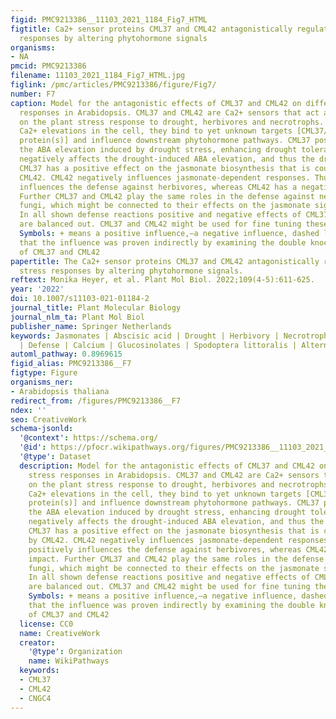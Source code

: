 ```yaml
---
figid: PMC9213386__11103_2021_1184_Fig7_HTML
figtitle: Ca2+ sensor proteins CML37 and CML42 antagonistically regulate plant stress
  responses by altering phytohormone signals
organisms:
- NA
pmcid: PMC9213386
filename: 11103_2021_1184_Fig7_HTML.jpg
figlink: /pmc/articles/PMC9213386/figure/Fig7/
number: F7
caption: Model for the antagonistic effects of CML37 and CML42 on different stress
  responses in Arabidopsis. CML37 and CML42 are Ca2+ sensors that act antagonistically
  on the plant stress response to drought, herbivores and necrotrophs. After sensing
  Ca2+ elevations in the cell, they bind to yet unknown targets [CML37/CML42 interacting
  protein(s)] and influence downstream phytohormone pathways. CML37 positively influences
  the ABA elevation induced by drought stress, enhancing drought tolerance. CML42
  negatively affects the drought-induced ABA elevation, and thus the drought tolerance.
  CML37 has a positive effect on the jasmonate biosynthesis that is counteracted by
  CML42. CML42 negatively influences jasmonate-dependent responses. Thus CML37 positively
  influences the defense against herbivores, whereas CML42 has a negative impact.
  Further CML37 and CML42 play the same roles in the defense against necrotrophic
  fungi, which might be connected to their effects on the jasmonate signaling pathway.
  In all shown defense reactions positive and negative effects of CML37 and CML42
  are balanced out. CML37 and CML42 might be used for fine tuning these stress responses.
  Symbols: + means a positive influence,—a negative influence, dashed lines indicate
  that the influence was proven indirectly by examining the double knock out line
  of CML37 and CML42
papertitle: The Ca2+ sensor proteins CML37 and CML42 antagonistically regulate plant
  stress responses by altering phytohormone signals.
reftext: Monika Heyer, et al. Plant Mol Biol. 2022;109(4-5):611-625.
year: '2022'
doi: 10.1007/s11103-021-01184-2
journal_title: Plant Molecular Biology
journal_nlm_ta: Plant Mol Biol
publisher_name: Springer Netherlands
keywords: Jasmonates | Abscisic acid | Drought | Herbivory | Necrotrophic pathogenes
  | Defense | Calcium | Glucosinolates | Spodoptera littoralis | Alternaria brassicicola
automl_pathway: 0.8969615
figid_alias: PMC9213386__F7
figtype: Figure
organisms_ner:
- Arabidopsis thaliana
redirect_from: /figures/PMC9213386__F7
ndex: ''
seo: CreativeWork
schema-jsonld:
  '@context': https://schema.org/
  '@id': https://pfocr.wikipathways.org/figures/PMC9213386__11103_2021_1184_Fig7_HTML.html
  '@type': Dataset
  description: Model for the antagonistic effects of CML37 and CML42 on different
    stress responses in Arabidopsis. CML37 and CML42 are Ca2+ sensors that act antagonistically
    on the plant stress response to drought, herbivores and necrotrophs. After sensing
    Ca2+ elevations in the cell, they bind to yet unknown targets [CML37/CML42 interacting
    protein(s)] and influence downstream phytohormone pathways. CML37 positively influences
    the ABA elevation induced by drought stress, enhancing drought tolerance. CML42
    negatively affects the drought-induced ABA elevation, and thus the drought tolerance.
    CML37 has a positive effect on the jasmonate biosynthesis that is counteracted
    by CML42. CML42 negatively influences jasmonate-dependent responses. Thus CML37
    positively influences the defense against herbivores, whereas CML42 has a negative
    impact. Further CML37 and CML42 play the same roles in the defense against necrotrophic
    fungi, which might be connected to their effects on the jasmonate signaling pathway.
    In all shown defense reactions positive and negative effects of CML37 and CML42
    are balanced out. CML37 and CML42 might be used for fine tuning these stress responses.
    Symbols: + means a positive influence,—a negative influence, dashed lines indicate
    that the influence was proven indirectly by examining the double knock out line
    of CML37 and CML42
  license: CC0
  name: CreativeWork
  creator:
    '@type': Organization
    name: WikiPathways
  keywords:
  - CML37
  - CML42
  - CNGC4
---
```

